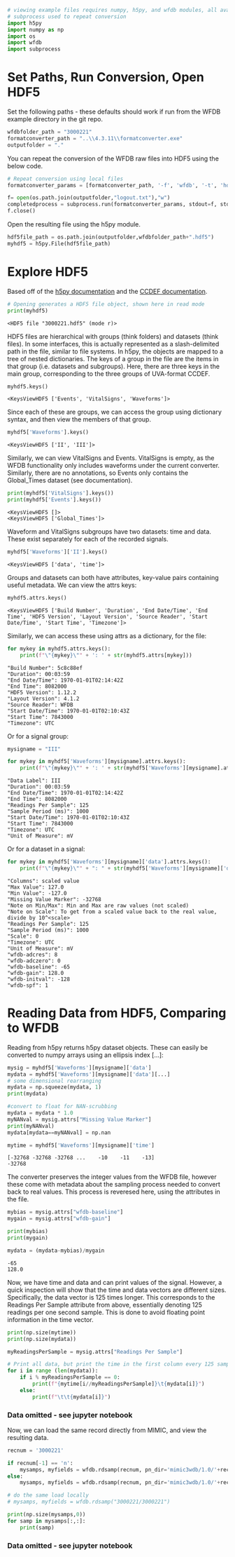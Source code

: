 ```python
# viewing example files requires numpy, h5py, and wfdb modules, all available through pip
# subprocess used to repeat conversion
import h5py
import numpy as np
import os
import wfdb
import subprocess
```

# Set Paths, Run Conversion, Open HDF5

Set the following paths - these defaults should work if run from the WFDB example directory in the git repo.


```python
wfdbfolder_path = "3000221"
formatconverter_path = "..\\4.3.11\\formatconverter.exe"
outputfolder = "."
```

You can repeat the conversion of the WFDB raw files into HDF5 using the below code.


```python
# Repeat conversion using local files
formatconverter_params = [formatconverter_path, '-f', 'wfdb', '-t', 'hdf5', '-p', outputfolder+'/'+'%i.%t', wfdbfolder_path]

f= open(os.path.join(outputfolder,"logout.txt"),"w")
completedprocess = subprocess.run(formatconverter_params, stdout=f, stderr=f, timeout=10*3600)
f.close()
```

Open the resulting file using the h5py module.


```python
hdf5file_path = os.path.join(outputfolder,wfdbfolder_path+".hdf5")
myhdf5 = h5py.File(hdf5file_path)
```

# Explore HDF5
Based off of the [h5py documentation](https://docs.h5py.org/en/stable/quick.html) and the [CCDEF documentation](https://conduitlab.github.io/ccdef/index.html).


```python
# Opening generates a HDF5 file object, shown here in read mode
print(myhdf5)
```

    <HDF5 file "3000221.hdf5" (mode r)>
    

HDF5 files are hierarchical with groups (think folders) and datasets (think files). In some interfaces, this is actually represented as a slash-delimited path in the file, similar to file systems. In h5py, the objects are mapped to a tree of nested dictionaries. The keys of a group in the file are the items in that group (i.e. datasets and subgroups). Here, there are three keys in the main group, corresponding to the three groups of UVA-format CCDEF.  


```python
myhdf5.keys()
```




    <KeysViewHDF5 ['Events', 'VitalSigns', 'Waveforms']>



Since each of these are groups, we can access the group using dictionary syntax, and then view the members of that group.


```python
myhdf5['Waveforms'].keys()
```




    <KeysViewHDF5 ['II', 'III']>



Similarly, we can view VitalSigns and Events. VitalSigns is empty, as the WFDB functionality only includes waveforms under the current converter. Similarly, there are no annotations, so Events only contains the Global_Times dataset (see documentation).


```python
print(myhdf5['VitalSigns'].keys())
print(myhdf5['Events'].keys())
```

    <KeysViewHDF5 []>
    <KeysViewHDF5 ['Global_Times']>
    

Waveform and VitalSigns subgroups have two datasets: time and data. These exist separately for each of the recorded signals.


```python
myhdf5['Waveforms']['II'].keys()
```




    <KeysViewHDF5 ['data', 'time']>



Groups and datasets can both have attributes, key-value pairs containing useful metadata. We can view the attrs keys:


```python
myhdf5.attrs.keys()
```




    <KeysViewHDF5 ['Build Number', 'Duration', 'End Date/Time', 'End Time', 'HDF5 Version', 'Layout Version', 'Source Reader', 'Start Date/Time', 'Start Time', 'Timezone']>



Similarly, we can access these using attrs as a dictionary, for the file: 


```python
for mykey in myhdf5.attrs.keys():
    print(f"\"{mykey}\"" + ': ' + str(myhdf5.attrs[mykey]))
```

    "Build Number": 5c8c88ef
    "Duration": 00:03:59
    "End Date/Time": 1970-01-01T02:14:42Z
    "End Time": 8082000
    "HDF5 Version": 1.12.2
    "Layout Version": 4.1.2
    "Source Reader": WFDB
    "Start Date/Time": 1970-01-01T02:10:43Z
    "Start Time": 7843000
    "Timezone": UTC
    

Or for a signal group:


```python
mysigname = "III"
```


```python
for mykey in myhdf5['Waveforms'][mysigname].attrs.keys():
    print(f"\"{mykey}\"" + ': ' + str(myhdf5['Waveforms'][mysigname].attrs[mykey]))
```

    "Data Label": III
    "Duration": 00:03:59
    "End Date/Time": 1970-01-01T02:14:42Z
    "End Time": 8082000
    "Readings Per Sample": 125
    "Sample Period (ms)": 1000
    "Start Date/Time": 1970-01-01T02:10:43Z
    "Start Time": 7843000
    "Timezone": UTC
    "Unit of Measure": mV
    

Or for a dataset in a signal:


```python
for mykey in myhdf5['Waveforms'][mysigname]['data'].attrs.keys():
    print(f"\"{mykey}\"" + ": " + str(myhdf5['Waveforms'][mysigname]['data'].attrs[mykey]))
```

    "Columns": scaled value
    "Max Value": 127.0
    "Min Value": -127.0
    "Missing Value Marker": -32768
    "Note on Min/Max": Min and Max are raw values (not scaled)
    "Note on Scale": To get from a scaled value back to the real value, divide by 10^<scale>
    "Readings Per Sample": 125
    "Sample Period (ms)": 1000
    "Scale": 0
    "Timezone": UTC
    "Unit of Measure": mV
    "wfdb-adcres": 8
    "wfdb-adczero": 0
    "wfdb-baseline": -65
    "wfdb-gain": 128.0
    "wfdb-initval": -128
    "wfdb-spf": 1
    

# Reading Data from HDF5, Comparing to WFDB
Reading from h5py returns h5py dataset objects. These can easily be converted to numpy arrays using an ellipsis index [...]:


```python
mysig = myhdf5['Waveforms'][mysigname]['data']
mydata = myhdf5['Waveforms'][mysigname]['data'][...]
# some dimensional rearranging
mydata = np.squeeze(mydata, 1)
print(mydata)

#convert to float for NAN-scrubbing
mydata = mydata * 1.0
myNANval = mysig.attrs["Missing Value Marker"]
print(myNANval)
mydata[mydata==myNANval] = np.nan

mytime = myhdf5['Waveforms'][mysigname]['time']
```

    [-32768 -32768 -32768 ...    -10    -11    -13]
    -32768
    

The converter preserves the integer values from the WFDB file, however these come with metadata about the sampling process needed to convert back to real values. This process is reveresed here, using the attributes in the file.


```python
mybias = mysig.attrs["wfdb-baseline"]
mygain = mysig.attrs["wfdb-gain"]

print(mybias)
print(mygain)

mydata = (mydata-mybias)/mygain
```

    -65
    128.0
    

Now, we have time and data and can print values of the signal. However, a quick inspection will show that the time and data vectors are different sizes. Specifically, the data vector is 125 times longer. This corresponds to the Readings Per Sample attribute from above, essentially denoting 125 readings per one second sample. This is done to avoid floating point information in the time vector. 


```python
print(np.size(mytime))
print(np.size(mydata))

myReadingsPerSample = mysig.attrs["Readings Per Sample"]

# Print all data, but print the time in the first column every 125 samples.
for i in range (len(mydata)):
    if i % myReadingsPerSample == 0:
        print(f"{mytime[i//myReadingsPerSample]}\t{mydata[i]}")
    else:
        print(f"\t\t{mydata[i]}")
```

### Data omitted - see jupyter notebook

Now, we can load the same record directly from MIMIC, and view the resulting data.


```python
recnum = '3000221'

if recnum[-1] == 'n':
    mysamps, myfields = wfdb.rdsamp(recnum, pn_dir='mimic3wdb/1.0/'+recnum[:2]+'/'+recnum[:-1]+'/')
else:
    mysamps, myfields = wfdb.rdsamp(recnum, pn_dir='mimic3wdb/1.0/'+recnum[:2]+'/'+recnum+'/')

# do the same load locally
# mysamps, myfields = wfdb.rdsamp("3000221/3000221")

print(np.size(mysamps,0))
for samp in mysamps[:,:]:
    print(samp)

```

### Data omitted - see jupyter notebook
